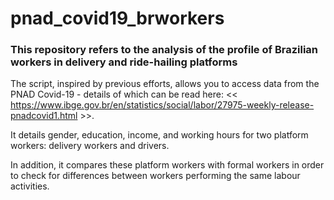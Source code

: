# pnad_covid19_brworkers
### This repository refers to the analysis of the profile of Brazilian workers in delivery and ride-hailing platforms 
The script, inspired by previous efforts, allows you to access data from the PNAD Covid-19 - details of which can be read here: << https://www.ibge.gov.br/en/statistics/social/labor/27975-weekly-release-pnadcovid1.html >>.

It details gender, education, income, and working hours for two platform workers: delivery workers and drivers.

In addition, it compares these platform workers with formal workers in order to check for differences between workers performing the same labour activities. 
